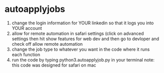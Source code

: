 # autoapplyjobs

1. change the login information for YOUR linkedin so that it logs you into YOUR account
2. allow for remote automation in safari settings (click on advanced settings then hit show features for web dev and then go to devloper and check off allow remote automation
3. change the job type to whatever you want in the code where it runs each function
4. run the code by typing python3.autoapplyjob.py in your terminal
note: this code was designed for safari on mac

